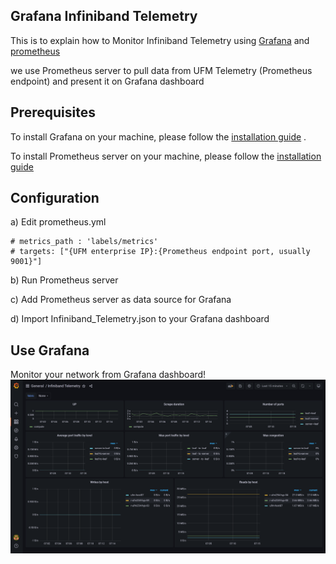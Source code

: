 Grafana Infiniband Telemetry
--------------------------------------------------------


This is to explain how to Monitor Infiniband Telemetry using [Grafana](https://grafana.com/) and [prometheus](https://prometheus.io/) 

we use Prometheus server to pull data from UFM Telemetry (Prometheus endpoint) and present it on Grafana dashboard

Prerequisites
--------------------------------------------------------

To install Grafana on your machine, please follow the [installation guide](https://grafana.com/docs/grafana/latest/installation/) .

To install Prometheus server on your machine, please follow the [installation guide](https://prometheus.io/download/)

Configuration
--------------------------------------------------------
a) Edit prometheus.yml

    # metrics_path : 'labels/metrics'
    # targets: ["{UFM enterprise IP}:{Prometheus endpoint port, usually 9001}"]

b) Run Prometheus server

c) Add Prometheus server as data source for Grafana

d) Import Infiniband_Telemetry.json to your Grafana dashboard

Use Grafana
--------------------------------------------------------
Monitor your network from Grafana dashboard!
![result](sample.png)


